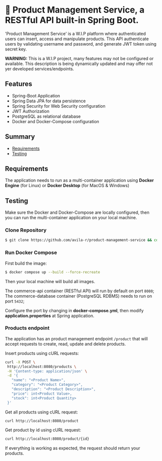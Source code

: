 # 🌱 Product Management Service, a RESTful API built-in Spring Boot.

'Product Management Service' is a W.I.P platform where authenticated users can insert, access and manipulate products. This API authenticate users by validating username and password, and generate JWT token using secret key.

**WARNING:** This is a W.I.P project, many features may not be configured or available. This description is being dynamically updated and may offer not yer developed services/endpoints.

## Features

* Spring-Boot Application
* Spring Data JPA for data persistence
* Spring Security for Web Security configuration
* JWT Authorization
* PostgreSQL as relational database 
* Docker and Docker-Compose configuration 

## Summary

- [Requirements](#requirements)
- [Testing](#testing)

## Requirements
The application needs to run as a multi-container application using **Docker Engine** (for Linux) or **Docker Desktop** (for MacOS & Windows)

## Testing
Make sure the Docker and Docker-Compose are locally configured, then you can run the multi-container application on your local machine.

### Clone Repository
```bash
$ git clone https://github.com/avila-r/product-management-service && cd product-management-service
```

### Run Docker Compose

First build the image:
```bash
$ docker compose up --build --force-recreate
```

Then your local machine will build all images. 

The commerce-api container (RESTful API) will run by default on port `8080`;
The commerce-database container (PostgreSQL RDBMS) needs to run on port `5432`;

Configure the port by changing in __docker-compose.yml__, then modify __application.properties__ at Spring application.

### Products endpoint
The application has an product management endpoint `/product` that will accept requests to create, read, update and delete products.

 Insert products using cURL requests:
 ```bash
curl -X POST \
  http://localhost:8080/products \
  -H 'Content-type: application/json' \
  -d '{
    "name": "<Product Name>",
    "category": "<Product Category>",
    "description": "<Product Description>",
    "price": int<Product Value>,
    "stock": int<Product Quantity>
  }'
```

 Get all products using cURL request:
 ```bash
curl http://localhost:8080/product
```
 Get product by id using cURL request:
 ```bash
curl http://localhost:8080/product/{id}
```

If everything is working as expected, the request should return your products.